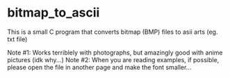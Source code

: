 # bitmap_to_ascii

This is a small C program that converts bitmap (BMP) files to asii arts (eg. txt file)

Note #1: Works terriblely with photographs, but amazingly good with anime pictures (idk why...)
Note #2: When you are reading examples, if possible, please open the file in another page and make the font smaller...
